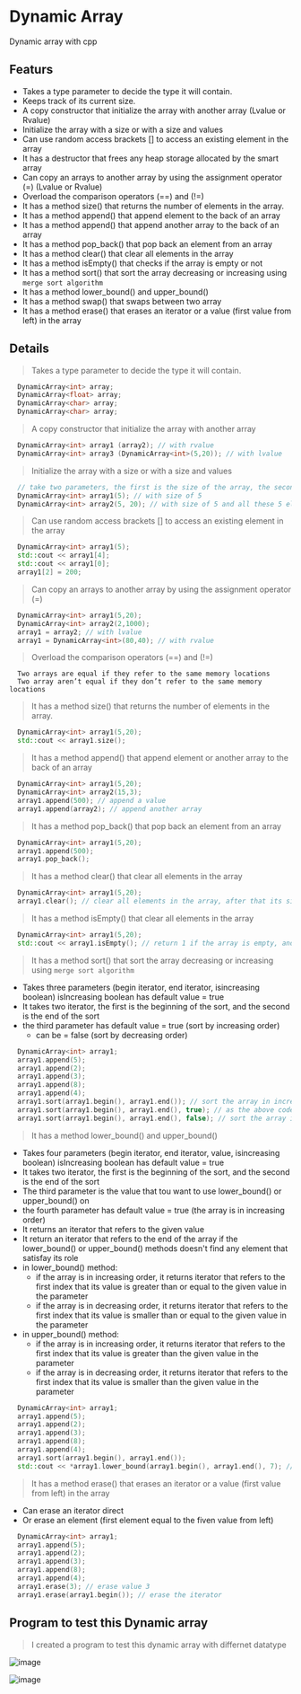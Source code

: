 # Dynamic Array
 Dynamic array with cpp

## Featurs
* Takes a type parameter to decide the type it will contain.
* Keeps track of its current size.
*	A copy constructor that initialize the array with another array (Lvalue or Rvalue)
*	Initialize the array with a size or with a size and values
* Can use random access brackets [] to access an existing element in the array
* It has a destructor that frees any heap storage allocated by the smart array
*	Can copy an arrays to another array by using the assignment operator (=) (Lvalue or Rvalue)
* Overload the comparison operators (==) and (!=)
* It has a method size() that returns the number of elements in the array.
* It has a method append() that append element to the back of an array
* It has a method append() that append another array to the back of an array
* It has a method pop_back() that pop back an element from an array
* It has a method clear() that clear all elements in the array
* It has a method isEmpty() that checks if the array is empty or not
* It has a method sort() that sort the array decreasing or increasing using `merge sort algorithm`
* It has a method lower_bound() and upper_bound()
* It has a method swap() that swaps between two array
* It has a method erase() that erases an iterator or a value (first value from left) in the array

## Details
> Takes a type parameter to decide the type it will contain.

```cpp
  DynamicArray<int> array;
  DynamicArray<float> array;
  DynamicArray<char> array;
  DynamicArray<char> array;
```

> A copy constructor that initialize the array with another array

```cpp
  DynamicArray<int> array1 (array2); // with rvalue
  DynamicArray<int> array3 (DynamicArray<int>(5,20)); // with lvalue
```

> Initialize the array with a size or with a size and values

```cpp
  // take two parameters, the first is the size of the array, the second is the initial value of the array elements 
  DynamicArray<int> array1(5); // with size of 5
  DynamicArray<int> array2(5, 20); // with size of 5 and all these 5 elements with value = 20
```

> Can use random access brackets [] to access an existing element in the array

```cpp
  DynamicArray<int> array1(5);
  std::cout << array1[4];
  std::cout << array1[0];
  array1[2] = 200;
```

> Can copy an arrays to another array by using the assignment operator (=)

```cpp
  DynamicArray<int> array1(5,20);
  DynamicArray<int> array2(2,1000);
  array1 = array2; // with lvalue
  array1 = DynamicArray<int>(80,40); // with rvalue
```

> Overload the comparison operators (==) and (!=)
```
  Two arrays are equal if they refer to the same memory locations
  Two array aren’t equal if they don’t refer to the same memory locations
```

> It has a method size() that returns the number of elements in the array.

```cpp
  DynamicArray<int> array1(5,20);
  std::cout << array1.size();
```

> It has a method append() that append element or another array to the back of an array

```cpp
  DynamicArray<int> array1(5,20);
  DynamicArray<int> array2(15,3);
  array1.append(500); // append a value
  array1.append(array2); // append another array
```
> It has a method pop_back() that pop back an element from an array
```cpp
  DynamicArray<int> array1(5,20);
  array1.append(500);
  array1.pop_back();
```

> It has a method clear() that clear all elements in the array

```cpp
  DynamicArray<int> array1(5,20);
  array1.clear(); // clear all elements in the array, after that its size will be 0
```

> It has a method isEmpty() that clear all elements in the array

```cpp
  DynamicArray<int> array1(5,20);
  std::cout << array1.isEmpty(); // return 1 if the array is empty, and 0 if the array has at least one element
```

> It has a method sort() that sort the array decreasing or increasing using `merge sort algorithm`
 * Takes three parameters (begin iterator, end iterator, isincreasing boolean) isIncreasing boolean has default value = true
 * It takes two iterator, the first is the beginning of the sort, and the second is the end of the sort
 * the third parameter has default value = true (sort by increasing order)
    * can be = false (sort by decreasing order)

```cpp
  DynamicArray<int> array1;
  array1.append(5);
  array1.append(2);
  array1.append(3);
  array1.append(8);
  array1.append(4);
  array1.sort(array1.begin(), array1.end()); // sort the array in increasing order
  array1.sort(array1.begin(), array1.end(), true); // as the above code, third parameter its default value = true
  array1.sort(array1.begin(), array1.end(), false); // sort the array in decreasing order
```

> It has a method lower_bound() and upper_bound()
 * Takes four parameters (begin iterator, end iterator, value, isincreasing boolean) isIncreasing boolean has default value = true
 * It takes two iterator, the first is the beginning of the sort, and the second is the end of the sort
 * The third parameter is the value that tou want to use lower_bound() or upper_bound() on
 * the fourth parameter has default value = true (the array is in increasing order)
 * It returns an iterator that refers to the given value
 * It return an iterator that refers to the end of the array if the lower_bound() or upper_bound() methods doesn't find any element that satisfay its role
 * in lower_bound() method:
    * if the array is in increasing order, it returns iterator that refers to the first index that its value is greater than or equal to the given value in the parameter
    * if the array is in decreasing order, it returns iterator that refers to the first index that its value is smaller than or equal to the given value in the parameter
 * in upper_bound() method:
    * if the array is in increasing order, it returns iterator that refers to the first index that its value is greater than the given value in the parameter
    * if the array is in decreasing order, it returns iterator that refers to the first index that its value is smaller than the given value in the parameter
    
```cpp
  DynamicArray<int> array1;
  array1.append(5);
  array1.append(2);
  array1.append(3);
  array1.append(8);
  array1.append(4);
  array1.sort(array1.begin(), array1.end());
  std::cout << *array1.lower_bound(array1.begin(), array1.end(), 7); // use lower_bound() method with value = 7, and by default the fourth parameter = true
```

> It has a method erase() that erases an iterator or a value (first value from left) in the array
 * Can erase an iterator direct
 * Or erase an element (first element equal to the fiven value from left)

```cpp
  DynamicArray<int> array1;
  array1.append(5);
  array1.append(2);
  array1.append(3);
  array1.append(8);
  array1.append(4);
  array1.erase(3); // erase value 3
  array1.erase(array1.begin()); // erase the iterator
```





## Program to test this Dynamic array
> I created a program to test this dynamic array with differnet datatype

![image](https://user-images.githubusercontent.com/101745968/194588324-3b1b450a-fafd-4d1b-9da3-1c2644619287.png)

![image](https://user-images.githubusercontent.com/101745968/194588696-8e021bdc-383b-4a3d-9859-9a6e02684b69.png)
